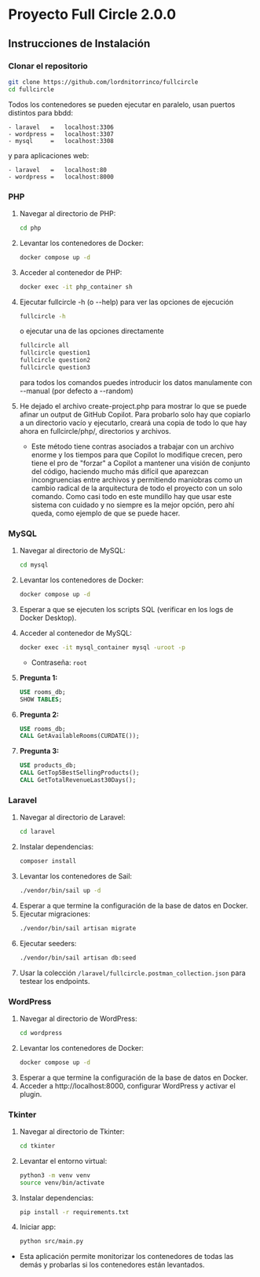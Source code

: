 # Proyecto Full Circle 2.0.0

## Instrucciones de Instalación

### Clonar el repositorio
```bash
git clone https://github.com/lordnitorrinco/fullcircle
cd fullcircle
```
Todos los contenedores se pueden ejecutar en paralelo, usan puertos distintos para bbdd:
```plaintext
- laravel   =   localhost:3306
- wordpress =   localhost:3307
- mysql     =   localhost:3308
```
y para aplicaciones web:
```plaintext
- laravel   =   localhost:80
- wordpress =   localhost:8000
```
### PHP
1. Navegar al directorio de PHP:
    ```bash
    cd php
    ```
2. Levantar los contenedores de Docker:
    ```bash
    docker compose up -d
    ```
3. Acceder al contenedor de PHP:
    ```bash
    docker exec -it php_container sh
    ```
4. Ejecutar fullcircle -h (o --help) para ver las opciones de ejecución
    ```bash
    fullcircle -h
    ```
    o ejecutar una de las opciones directamente
    ```bash
    fullcircle all
    fullcircle question1
    fullcircle question2
    fullcircle question3
    ```
    para todos los comandos puedes introducir los datos manulamente con --manual (por defecto a --random)

5. He dejado el archivo create-project.php para mostrar lo que se puede afinar un output de GitHub Copilot. Para probarlo solo hay que copiarlo a un directorio vacío y ejecutarlo, creará una copia de todo lo que hay ahora en fullcircle/php/, directorios y archivos.
    - Este método tiene contras asociados a trabajar con un archivo enorme y los tiempos para que Copilot lo modifique crecen, pero tiene el pro de "forzar" a Copilot a mantener una visión de conjunto del código, haciendo mucho más difícil que aparezcan incongruencias entre archivos y permitiendo maniobras como un cambio radical de la arquitectura de todo el proyecto con un solo comando. Como casi todo en este mundillo hay que usar este sistema con cuidado y no siempre es la mejor opción, pero ahí queda, como ejemplo de que se puede hacer.

### MySQL
1. Navegar al directorio de MySQL:
    ```bash
    cd mysql
    ```
2. Levantar los contenedores de Docker:
    ```bash
    docker compose up -d
    ```
3. Esperar a que se ejecuten los scripts SQL (verificar en los logs de Docker Desktop).
4. Acceder al contenedor de MySQL:
    ```bash
    docker exec -it mysql_container mysql -uroot -p
    ```
    - Contraseña: `root`

5. **Pregunta 1:**
    ```sql
    USE rooms_db;
    SHOW TABLES;
    ```
6. **Pregunta 2:**
    ```sql
    USE rooms_db;
    CALL GetAvailableRooms(CURDATE());
    ```
7. **Pregunta 3:**
    ```sql
    USE products_db;
    CALL GetTop5BestSellingProducts();
    CALL GetTotalRevenueLast30Days();
    ```

### Laravel
1. Navegar al directorio de Laravel:
    ```bash
    cd laravel
    ```
2. Instalar dependencias:
    ```bash
    composer install
    ```
3. Levantar los contenedores de Sail:
    ```bash
    ./vendor/bin/sail up -d
    ```
4. Esperar a que termine la configuración de la base de datos en Docker.
5. Ejecutar migraciones:
    ```bash
    ./vendor/bin/sail artisan migrate
    ```
6. Ejecutar seeders:
    ```bash
    ./vendor/bin/sail artisan db:seed
    ```
6. Usar la colección `/laravel/fullcircle.postman_collection.json` para testear los endpoints.

### WordPress
1. Navegar al directorio de WordPress:
    ```bash
    cd wordpress
    ```
2. Levantar los contenedores de Docker:
    ```bash
    docker compose up -d
    ```
3. Esperar a que termine la configuración de la base de datos en Docker.
4. Acceder a http://localhost:8000, configurar WordPress y activar el plugin.

### Tkinter
1. Navegar al directorio de Tkinter:
    ```bash
    cd tkinter
    ```
2. Levantar el entorno virtual:
    ```bash
    python3 -m venv venv
    source venv/bin/activate
    ```
3. Instalar dependencias:
    ```bash
    pip install -r requirements.txt
    ```
4. Iniciar app:
    ```bash
    python src/main.py
    ```
- Esta aplicación permite monitorizar los contenedores de todas las demás y probarlas si los contenedores están levantados.
